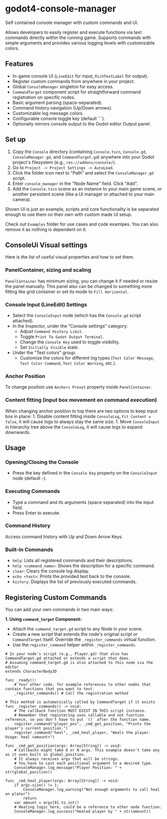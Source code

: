 # godot4-console-manager
Self contained console manager with custom commands and UI.

Allows developers to easily register and execute functions via text commands directly within the running game. Supports commands with simple arguments and provides various logging levels with customizable colors.

## Features
- In-game console UI (`LineEdit` for input, `RichTextLabel` for output).
- Register custom commands from anywhere in your project.
- Global `ConsoleManager` singleton for easy access.
- `CommandTarget` component script for straightforward command registration on specific nodes.
- Basic argument parsing (space-separated).
- Command history navigation (Up/Down arrows).
- Customizable log message colors.
- Configurable console toggle key (default `\``).
- Optionally mirrors console output to the Godot editor Output panel.

## Set up
1.  Copy the `Console` directory (containing `Console.tscn`, `Console.gd`, `ConsoleManager.gd`, and `CommandTarget.gd`) anywhere into your Godot project's filesystem (e.g., `res://addons/console/`).
2.  Go to `Project -> Project Settings -> AutoLoad`.
3.  Click the folder icon next to "Path" and select the `ConsoleManager.gd` script.
4.  Enter `console_manager` in the "Node Name" field. Click "Add".
5.  Add the `Console.tscn` scene as an instance to your main game scene, or another persistent scene (like a UI manager or attached to your main camera).

Shown UI is just an example, scripts and core functionality is be separated enough to use them on their own with custom made UI setup.

Check out `Examples` folder for use cases and code examlpes. You can also remove it as nothing is dependent on it.

## ConsoleUi Visual settings
Here is the list of useful visual properties and how to set them.

### PanelContainer, sizing and scaling
`PanelContainer` has minimum sizing, you can change it if needed or resize the panel manually.
This panel also can be changed to something more fitting like grid container or set its mode to `Fill Horizontal`.

### Console Input (LineEdit) Settings
- Select the `ConsoleInput` node (which has the `Console.gd` script attached).
- In the Inspector, under the "Console settings" category:
	- Adjust `Command History Limit`.
	- Toggle `Print To Godot Output Terminal`.
	- Change the `Console Key` used to toggle visibility.
	- Set `Initially Visible` state.
- Under the "Text colors" group:
	- Customize the colors for different log types (`Text Color Message`, `Text Color Command`, `Text Color Warning`, etc.).

### Anchor Position
To change position use `Anchors Preset` property inside `PanelContainer`.

### Content fitting (input box movement on command execution)
When changing anchor position to top there are two options to keep input box in place:
	1. Disable content fitting inside `ConsoleLog`, `Fit Content = false`, it will cause logs to always stay the same size.
	1. Move `ConsoleInput` in hierarchy tree above the `ConsoleLog`, it will cause logs to expand downwards.

## Usage
### Opening/Closing the Console
- Press the key defined in the `Console Key` property on the `ConsoleInput` node (default `~`).

### Executing Commands
- Type a command and its arguments (space separated) into the input field.
- Press Enter to execute.

### Command History
Access command history with Up and Down Arrow Keys.

### Built-in Commands
- `help`: Lists all registered commands and their descriptions.
- `help <command_name>`: Shows the description for a specific command.
- `clear`: Clears the console log display.
- `echo <text>`: Prints the provided text back to the console.
- `history`: Displays the list of previously executed commands.

## Registering Custom Commands
You can add your own commands in two main ways:

**1. Using `command_target` Component:**
- Attach the `command_target.gd` script to any Node in your scene.
- Create a new script that extends the node's original script or `CommandTarget` itself. Override the `_register_commands` virtual function.
- Use the `register_command` helper within `_register_commands`.

```gdscript
# In your node's script (e.g., Player.gd) that also has CommandTarget.gd attached or extends a script that does.
# Assuming command_target.gd is also attached to this node via the editor
extends CharacterBody3D

func _ready():
	# Your other code, for example references to other nodes that contain functions that you want to test.
	_register_commands() # Call the registration method

# This method is automatically called by CommandTarget if it exists
func _register_commands() -> void:
	# The callback function MUST EXIST IN THIS script instance.
	# Remember that registering uses callable and not function reference, so you don't have to put `()` after the function name.
	register_command("player_pos", _cmd_get_position, "Prints the player's current position.")
	register_command("heal", _cmd_heal_player, "Heals the player. Usage: heal <amount>")

func _cmd_get_position(args: Array[String]) -> void:
	# Callbacks might take 0 or N args. This example doesn't take any as it uses built in global_position.
	# It always receives args that will be strings.
	# You have to cast each positional argument to a desired type.
	ConsoleManager.log_message("Player Position: " + str(global_position))

func _cmd_heal_player(args: Array[String]) -> void:
	if args.size() != 1:
		ConsoleManager.log_warning("Not enough arguments to call heal on plater")
		return
	var amount = args[0].to_int()
	# Healing logic here, could be a reference to other node function.
	ConsoleManager.log_success("Healed player by " + str(amount))
